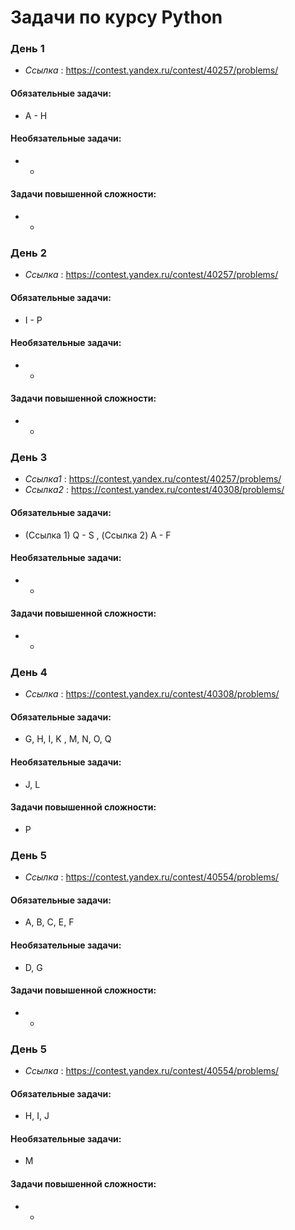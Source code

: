 # Задачи по курсу Python

### День 1
* *Ссылка* : https://contest.yandex.ru/contest/40257/problems/

#### Обязательные задачи:
* A - H 

#### Необязательные задачи:
* -

#### Задачи повышенной сложности:
* -

### День 2
* *Ссылка* : https://contest.yandex.ru/contest/40257/problems/

#### Обязательные задачи:
* I - P

#### Необязательные задачи:
* -

#### Задачи повышенной сложности:
* -

### День 3
* *Ссылка1* : https://contest.yandex.ru/contest/40257/problems/
* *Ссылка2* : https://contest.yandex.ru/contest/40308/problems/
#### Обязательные задачи:
* (Ссылка 1) Q - S , (Ссылка 2) A - F

#### Необязательные задачи:
* -

#### Задачи повышенной сложности:
* -

### День 4
* *Ссылка* : https://contest.yandex.ru/contest/40308/problems/
#### Обязательные задачи:
* G, H, I, K , M, N, O, Q

#### Необязательные задачи:
* J, L

#### Задачи повышенной сложности:
* P


### День 5
* *Ссылка* : https://contest.yandex.ru/contest/40554/problems/
#### Обязательные задачи:
* A, B, C, E, F

#### Необязательные задачи:
* D, G

#### Задачи повышенной сложности:
* -


### День 5
* *Ссылка* : https://contest.yandex.ru/contest/40554/problems/
#### Обязательные задачи:
* H, I, J

#### Необязательные задачи:
* M

#### Задачи повышенной сложности:
* -